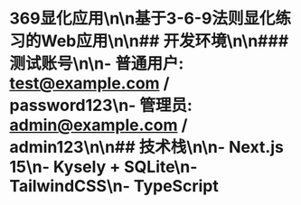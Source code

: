 # 369显化应用\n\n基于3-6-9法则显化练习的Web应用\n\n## 开发环境\n\n### 测试账号\n\n- 普通用户: test@example.com / password123\n- 管理员: admin@example.com / admin123\n\n## 技术栈\n\n- Next.js 15\n- Kysely + SQLite\n- TailwindCSS\n- TypeScript
